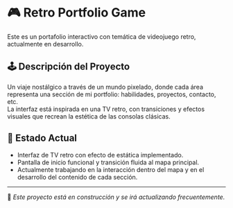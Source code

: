 # 🎮 Retro Portfolio Game

Este es un portafolio interactivo con temática de videojuego retro, actualmente en desarrollo.

## 🕹️ Descripción del Proyecto

Un viaje nostálgico a través de un mundo pixelado, donde cada área representa una sección de mi portfolio: habilidades, proyectos, contacto, etc.  
La interfaz está inspirada en una TV retro, con transiciones y efectos visuales que recrean la estética de las consolas clásicas.

## 🚧 Estado Actual

- Interfaz de TV retro con efecto de estática implementado.
- Pantalla de inicio funcional y transición fluida al mapa principal.
- Actualmente trabajando en la interacción dentro del mapa y en el desarrollo del contenido de cada sección.

---

📌 _Este proyecto está en construcción y se irá actualizando frecuentemente._
